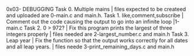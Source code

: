 0x03- DEBUGGING
Task 0. Multiple mains | files expected to be createed and uploaded are 0-main.c and main.h.
Task 1. like,comment,subscribe | Comment out the code causing the output to go into an infinite loop |1-main.c
Task 2. 0 > 972? | Fix this program prints the largest of three integers properly | files needed are 2-largest_number.c and  main.h
Task 3. Leap year | Fix the function so that the output works correctly for all dates and all leap years. | files neede 3-print_remaining_days.c and  main.h
